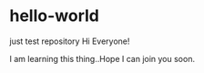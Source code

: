 # hello-world
just test repository
Hi Everyone!

I am learning this thing..Hope I can join you soon. 
